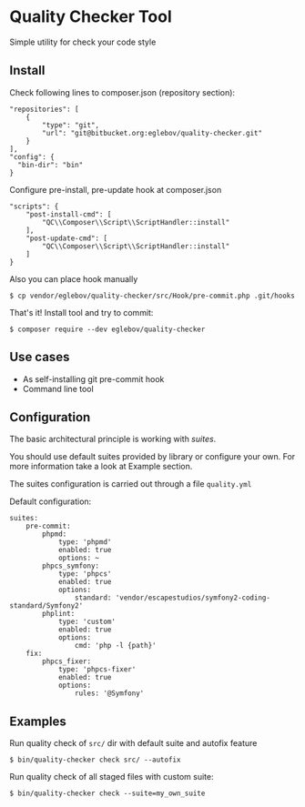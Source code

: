 Quality Checker Tool
====================

Simple utility for check your code style

Install
-------

Check following lines to composer.json (repository section):

    "repositories": [
        {
            "type": "git",
            "url": "git@bitbucket.org:eglebov/quality-checker.git"
        }
    ],
    "config": {
      "bin-dir": "bin"
    }

Configure pre-install, pre-update hook at composer.json

    "scripts": {
        "post-install-cmd": [
            "QC\\Composer\\Script\\ScriptHandler::install"
        ],
        "post-update-cmd": [
            "QC\\Composer\\Script\\ScriptHandler::install"
        ]
    }
    
Also you can place hook manually

    $ cp vendor/eglebov/quality-checker/src/Hook/pre-commit.php .git/hooks

That's it! Install tool and try to commit:

    $ composer require --dev eglebov/quality-checker

Use cases
----------

* As self-installing git pre-commit hook
* Command line tool
    
Configuration
-------------

The basic architectural principle is working with _suites_. 

You should use default suites provided by library or configure your own. For more information take a look at Example section.

The suites configuration is carried out through a file `quality.yml`

Default configuration:

```
suites:
    pre-commit:
        phpmd:
            type: 'phpmd'
            enabled: true
            options: ~
        phpcs_symfony:
            type: 'phpcs'
            enabled: true
            options:
                standard: 'vendor/escapestudios/symfony2-coding-standard/Symfony2'
        phplint:
            type: 'custom'
            enabled: true
            options:
                cmd: 'php -l {path}'
    fix:
        phpcs_fixer:
            type: 'phpcs-fixer'
            enabled: true
            options:
                rules: '@Symfony'
```

Examples
--------

Run quality check of `src/` dir with default suite and autofix feature 

    $ bin/quality-checker check src/ --autofix

Run quality check of all staged files with custom suite:

    $ bin/quality-checker check --suite=my_own_suite



